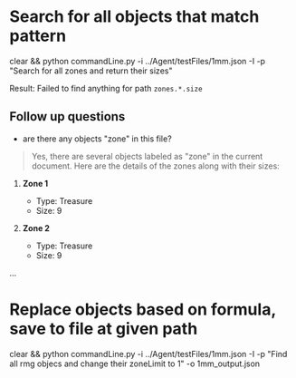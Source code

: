 # Search for all objects that match pattern

clear && python commandLine.py -i ../Agent/testFiles/1mm.json -I -p "Search for all zones and return their sizes"

Result: Failed to find anything for path `zones.*.size`

## Follow up questions

* are there any objects "zone" in this file?

> Yes, there are several objects labeled as "zone" in the current document. Here are the details of the zones along with their sizes:       

1. **Zone 1**
   - Type: Treasure
   - Size: 9

2. **Zone 2**
   - Type: Treasure
   - Size: 9

...

# Replace objects based on formula, save to file at given path

clear && python commandLine.py -i ../Agent/testFiles/1mm.json -I -p "Find all rmg objecs and change their zoneLimit to 1" -o 1mm_output.json